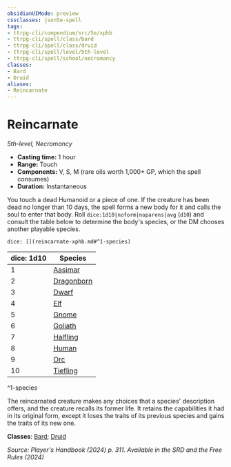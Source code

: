 ```yaml
---
obsidianUIMode: preview
cssclasses: json5e-spell
tags:
- ttrpg-cli/compendium/src/5e/xphb
- ttrpg-cli/spell/class/bard
- ttrpg-cli/spell/class/druid
- ttrpg-cli/spell/level/5th-level
- ttrpg-cli/spell/school/necromancy
classes:
- Bard
- Druid
aliases:
- Reincarnate
---
```

# Reincarnate
*5th-level, Necromancy*  


- **Casting time:** 1 hour
- **Range:** Touch
- **Components:** V, S, M (rare oils worth 1,000+ GP, which the spell consumes)
- **Duration:** Instantaneous

You touch a dead Humanoid or a piece of one. If the creature has been dead no longer than 10 days, the spell forms a new body for it and calls the soul to enter that body. Roll `dice:1d10|noform|noparens|avg` (`d10`) and consult the table below to determine the body's species, or the DM chooses another playable species.

`dice: [](reincarnate-xphb.md#^1-species)`

| dice: 1d10 | Species |
|------------|---------|
| 1 | [Aasimar](Інструменти%20ДМ/CLI/races/aasimar-xphb.md) |
| 2 | [Dragonborn](Інструменти%20ДМ/CLI/races/dragonborn-xphb.md) |
| 3 | [Dwarf](Інструменти%20ДМ/CLI/races/dwarf-xphb.md) |
| 4 | [Elf](Інструменти%20ДМ/CLI/races/elf-xphb.md) |
| 5 | [Gnome](Інструменти%20ДМ/CLI/races/gnome-xphb.md) |
| 6 | [Goliath](Інструменти%20ДМ/CLI/races/goliath-xphb.md) |
| 7 | [Halfling](Інструменти%20ДМ/CLI/races/halfling-xphb.md) |
| 8 | [Human](Інструменти%20ДМ/CLI/races/human-xphb.md) |
| 9 | [Orc](Інструменти%20ДМ/CLI/races/orc-xphb.md) |
| 10 | [Tiefling](Інструменти%20ДМ/CLI/races/tiefling-xphb.md) |
^1-species

The reincarnated creature makes any choices that a species' description offers, and the creature recalls its former life. It retains the capabilities it had in its original form, except it loses the traits of its previous species and gains the traits of its new one.

**Classes**: [Bard](Інструменти%20ДМ/CLI/lists/list-spells-classes-bard.md); [Druid](Інструменти%20ДМ/CLI/lists/list-spells-classes-druid.md)

*Source: Player's Handbook (2024) p. 311. Available in the <span title='Systems Reference Document (5.2)'>SRD</span> and the Free Rules (2024)*